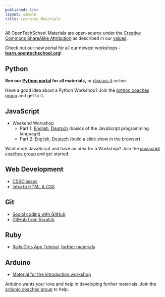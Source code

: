 ```yaml
---
published: true
layout: simple
title: Learning Materials
---
```


All OpenTechSchool Materials are open-source under the
[Creative Commons ShareAlike Attribution][CC-SA] as described in our [values].

Check out our new portal for all our newest workshops -
**[learn.opentechschool.org]**!

[CC-SA]: http://creativecommons.org/licenses/by-sa/3.0/
[values]: {{site.baseurl}}/about.html#core_values
[learn.opentechschool.org]: http://learn.opentechschool.org

## Python

**See our [Python portal] for all materials,** or [discuss it][python-discuss] online.

Have a good idea about a Python Workshop? Join the [python coaches group](https://groups.google.com/a/opentechschool.org/forum/?fromgroups#!forum/coaches.python) and get to it.

## JavaScript
 * Weekend Workshop
   - Part 1: [English](http://opentechschool.github.io/js-beginners-1/), [Deutsch](http://opentechschool.github.io/js-beginners-1/index_de.html) (basics of the JavaScript programming language)
   - Part 2: [English](http://opentechschool.github.io/js-beginners-2/), [Deutsch](http://opentechschool.github.io/js-beginners-2/index_de.html) (build a slide show in the browser)

Want more JavaScript and have an idea for a Workshop? Join the [javascript coaches group](https://groups.google.com/a/opentechschool.org/forum/?fromgroups#!forum/coaches.javascript) and get started.

## Web Development
 * [CSSClasses](http://cssclass.es/materials/)
 * [Intro to HTML & CSS][HTMLCSS]

## Git
 * [Social coding with GitHub][social-git]
 * [GitHub from Scratch](http://opentechschool.github.io/github-from-scratch/)

## Ruby
 * [Rails Girls App Tutorial](http://guides.railsgirls.com/app/), [further materials](http://railsgirls.com/materials)

## Arduino
 * [Material for the introduction workshop](https://github.com/OpenTechSchool/arduino-workshop-01)

Arduino wants your love and help in developing further materials. Join the [ardunio coaches group](https://groups.google.com/a/opentechschool.org/forum/?fromgroups#!forum/coaches.ardunio) to help.

[Python portal]: http://python.opentechschool.org
[python-discuss]: https://github.com/OpenTechSchool/python/wiki
[HTMLCSS]: http://opentechschool.github.io/html-css-beginners/
[social-git]: http://opentechschool.github.io/social-coding/
